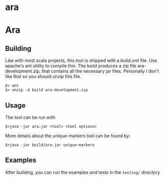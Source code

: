 # ara
Ara
=======

## Building

Like with most scala projects, this tool is shipped with a build.xml file.
Use apache's ant utility to compile this.
The build produces a zip file ara-development.zip, that contains all the necessary jar files.
Personally I don't like that so you should unzip this file.


```shell
$> ant
$> unzip -d build ara-development.zip
```

## Usage

The tool can be run with

```shell
$>java -jar ara.jar <tool> <tool options>
```

More details about the unique-markers tool can be found by:
```shell
$>java -jar build/ara.jar unique-markers
```

## Examples

After building, you can run the examples and tests in the `testing/` directory


